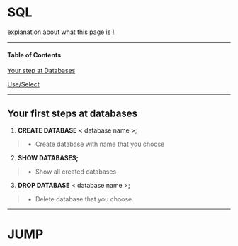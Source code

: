 # SQL
explanation about what this page is !
***

#### Table of Contents
[Your step at Databases](##Your-first-steps-at-databases)

[Use/Select](##Use-and-Select)



***
## Your first steps at databases
1. **CREATE DATABASE** < database name >;
> - Create database with name that you choose

2. **SHOW DATABASES;**
> - Show all created databases

3. **DROP DATABASE** < database name >;
 > - Delete database that you choose
***




















# JUMP
